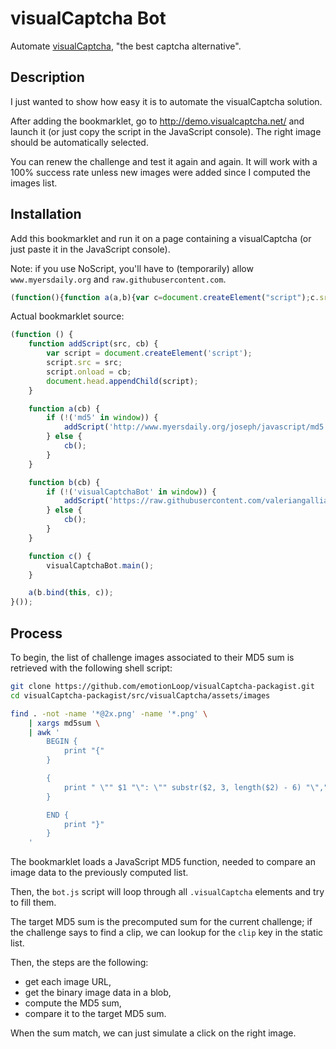 visualCaptcha Bot
=================

Automate [visualCaptcha](https://github.com/emotionLoop/visualCaptcha),
"the best captcha alternative".

Description
-----------

I just wanted to show how easy it is to automate the visualCaptcha solution.

After adding the bookmarklet, go to <http://demo.visualcaptcha.net/> and
launch it (or just copy the script in the JavaScript console). The right
image should be automatically selected.

You can renew the challenge and test it again and again. It will work with
a 100% success rate unless new images were added since I computed the
images list.

Installation
------------

Add this bookmarklet and run it on a page containing a visualCaptcha
(or just paste it in the JavaScript console).

Note: if you use NoScript, you'll have to (temporarily) allow
`www.myersdaily.org` and `raw.githubusercontent.com`.

```js
(function(){function a(a,b){var c=document.createElement("script");c.src=a,c.onload=b,document.head.appendChild(c)}function b(b){"md5"in window?b():a("http://www.myersdaily.org/joseph/javascript/md5.js",b)}function c(b){"visualCaptchaBot"in window?b():a("https://raw.githubusercontent.com/valeriangalliat/visualcaptcha-bot/master/bot.js",b)}function d(){visualCaptchaBot.main()}b(c.bind(this,d))}());
```

Actual bookmarklet source:

```js
(function () {
    function addScript(src, cb) {
        var script = document.createElement('script');
        script.src = src;
        script.onload = cb;
        document.head.appendChild(script);
    }

    function a(cb) {
        if (!('md5' in window)) {
            addScript('http://www.myersdaily.org/joseph/javascript/md5.js', cb);
        } else {
            cb();
        }
    }

    function b(cb) {
        if (!('visualCaptchaBot' in window)) {
            addScript('https://raw.githubusercontent.com/valeriangalliat/visualcaptcha-bot/master/bot.js', cb);
        } else {
            cb();
        }
    }

    function c() {
        visualCaptchaBot.main();
    }

    a(b.bind(this, c));
}());
```

Process
-------

To begin, the list of challenge images associated to their MD5 sum is
retrieved with the following shell script:

```sh
git clone https://github.com/emotionLoop/visualCaptcha-packagist.git
cd visualCaptcha-packagist/src/visualCaptcha/assets/images

find . -not -name '*@2x.png' -name '*.png' \
    | xargs md5sum \
    | awk '
        BEGIN {
            print "{"
        }

        {
            print " \"" $1 "\": \"" substr($2, 3, length($2) - 6) "\","
        }

        END {
            print "}"
        }
    '
```

The bookmarklet loads a JavaScript MD5 function, needed to compare an
image data to the previously computed list.

Then, the `bot.js` script will loop through all `.visualCaptcha` elements
and try to fill them.

The target MD5 sum is the precomputed sum for the current challenge; if
the challenge says to find a clip, we can lookup for the `clip` key in the
static list.

Then, the steps are the following:

* get each image URL,
* get the binary image data in a blob,
* compute the MD5 sum,
* compare it to the target MD5 sum.

When the sum match, we can just simulate a click on the right image.
